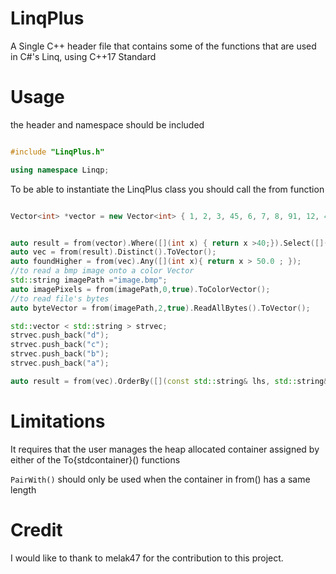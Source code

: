 # LinqPlus
A Single C++ header file that contains some of the functions that are used in C#'s Linq, using C++17 Standard

# Usage

the header and namespace should be included
```cpp

#include "LinqPlus.h"

using namespace Linqp;

```

To be able to instantiate the LinqPlus class you should  call the from function
```cpp

Vector<int> *vector = new Vector<int> { 1, 2, 3, 45, 6, 7, 8, 91, 12, 4, 1, 2 ,91,45,100,125,200};


auto result = from(vector).Where([](int x) { return x >40;}).Select([](int x) { return  (double)x;  }).ToList();
auto vec = from(result).Distinct().ToVector();
auto foundHigher = from(vec).Any([](int x){ return x > 50.0 ; });
//to read a bmp image onto a color Vector
std::string imagePath ="image.bmp";
auto imagePixels = from(imagePath,0,true).ToColorVector();
//to read file's bytes
auto byteVector = from(imagePath,2,true).ReadAllBytes().ToVector();

std::vector < std::string > strvec;
strvec.push_back("d");
strvec.push_back("c");
strvec.push_back("b");
strvec.push_back("a");

auto result = from(vec).OrderBy([](const std::string& lhs, std::string& rhs) {return lhs < rhs; }).ToVector();

```
# Limitations


It requires that the user manages the heap allocated container assigned by either of the To{stdcontainer}() functions

`PairWith()` should only be used when the container in from() has a same length

# Credit
I would like to thank to melak47 for the contribution to this project.
